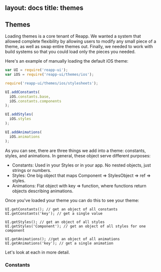 layout: docs
title: themes
---
## Themes

Loading themes is a core tenant of Reapp. We wanted a system that allowed complete
flexibility by allowing users to modify any small piece of a theme, as well as swap
entire themes out. Finally, we needed to work with build systems so that you could
load only the pieces you needed.

Here's an example of manually loading the default iOS theme:

```js
var UI = require('reapp-ui');
var iOS = require('reapp-ui/themes/ios');

require('reapp-ui/themes/ios/stylesheets');

UI.addConstants(
  iOS.constants.base,
  iOS.constants.components
);

UI.addStyles(
  iOS.styles
);

UI.addAnimations(
  iOS.animations
);
```

As you can see, there are three things we add into a theme: constants, styles,
and animations. In general, these object serve different purposes:

- Constants: Used in your Styles or in your app. No nested objects, just strings or numbers.
- Styles: One big object that maps Component => StylesObject => ref => styles.
- Animations: Flat object with key => function, where functions return objects describing animations.

Once you've loaded your theme you can do this to see your theme:

```
UI.getConstants(); // get an object of all constants
UI.getConstants('key'); // get a single value

UI.getStyles(); // get an object of all styles
UI.getStyles('Component'); // get an object of all styles for one component

UI.getAnimations(); //get an object of all animations
UI.getAnimations('key'); // get a single animation
```

Let's look at each in more detail.

### Constants